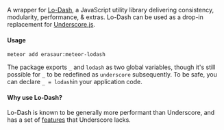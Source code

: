 A wrapper for [Lo-Dash](http://lodash.com), a JavaScript utility library delivering consistency, modularity, performance, & extras. Lo-Dash can be used as a drop-in replacement for [Underscore.js](http://underscorejs.org).

#### Usage
```
meteor add erasaur:meteor-lodash
```

The package exports `_` and `lodash` as two global variables, though it's still possible for `_` to be redefined as `underscore` subsequently. To be safe, you can declare `_ = lodash`in your application code.

#### Why use Lo-Dash?
Lo-Dash is known to be generally more performant than Underscore, and has a set of [features](https://lodash.com/#features) that Underscore lacks.
